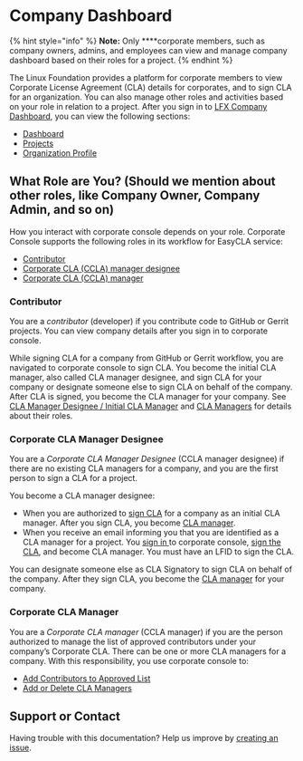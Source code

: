 # Company Dashboard

{% hint style="info" %}
**Note:** Only ****corporate members, such as company owners, admins, and employees can view and manage company dashboard based on their roles for a project.
{% endhint %}

The Linux Foundation provides a platform for corporate members to view Corporate License Agreement \(CLA\) details for corporates, and to sign CLA for an organization. You can also manage other roles and activities based on your role in relation to a project. After you sign in to [LFX Company Dashboard](http://member.lfx.linuxfoundation.org/), you can view the following sections:

* [Dashboard](dashboard.md)
* [Projects](projects/)
* [Organization Profile](organization-profile.md)

## What Role are You? \(Should we mention about other roles, like Company Owner, Company Admin, and so on\) <a id="what-role-are-you"></a>

How you interact with corporate console depends on your role. Corporate Console supports the following roles in its workflow for EasyCLA service:

* [Contributor](./#contributor)
* [Corporate CLA \(CCLA\) manager designee](./#corporate-cla-manager-designee)
* [Corporate CLA \(CCLA\) manager](./#corporate-cla-manager)

### Contributor <a id="contributor"></a>

You are a _contributor_ \(developer\) if you contribute code to GitHub or Gerrit projects. You can view company details after you sign in to corporate console.

While signing CLA for a company from GitHub or Gerrit workflow, you are navigated to corporate console to sign CLA. You become the initial CLA manager, also called CLA manager designee, and sign CLA for your company or designate someone else to sign CLA on behalf of the company. After CLA is signed, you become the CLA manager for your company. See [CLA Manager Designee / Initial CLA Manager](../easycla/corporate-cla-manager-designee-or-initial-cla-manager/) and [CLA Managers](../easycla/corporate-cla-managers/) for details about their roles.

### Corporate CLA Manager Designee

You are a _Corporate CLA Manager Designee_ \(CCLA manager designee\) if there are no existing CLA managers for a company, and  you are the first person to sign a CLA for a project.

You become a CLA manager designee:

* When you are authorized to [sign CLA](../easycla/corporate-cla-manager-designee-or-initial-cla-manager/sign-corporate-cla-for-a-company.md) for a company as an initial CLA manager. After you sign CLA, you become [CLA manager](../easycla/corporate-cla-managers/). 
* When you receive an email informing you that you are identified as a CLA manager for a project. You [sign in ](../easycla/corporate-cla-managers/sign-in-to-the-cla-corporate-console.md)to corporate console,  [sign the CLA](../easycla/corporate-cla-manager-designee-or-initial-cla-manager/sign-corporate-cla-from-invitation.md), and become CLA manager. You must have an LFID to sign the CLA.

You can designate someone else as CLA Signatory to sign CLA on behalf of the company. After they sign CLA, you become the [CLA manager](../easycla/corporate-cla-managers/) for your company.

### Corporate CLA Manager <a id="corporate-cla-manager"></a>

You are a _Corporate CLA manager_ \(CCLA manager\) if you are the person authorized to manage the list of approved contributors under your company’s Corporate CLA. There can be one or more CLA managers for a company. With this responsibility, you use corporate console to:

* [Add Contributors to Approved List](../easycla/corporate-cla-managers/approve-and-manage-contributors.md)
* [Add or Delete CLA Managers](../easycla/corporate-cla-managers/add-or-delete-cla-managers.md)

## Support or Contact

Having trouble with this documentation? Help us improve by [creating an issue](https://github.com/communitybridge/docs/issues).

